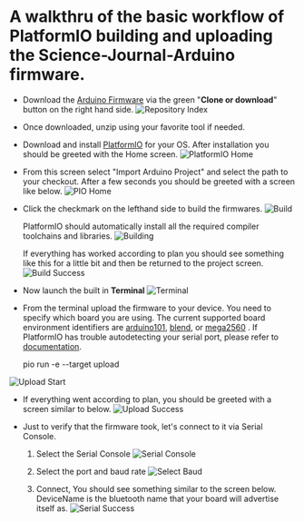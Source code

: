 # A walkthru of the basic workflow of PlatformIO building and uploading the  Science-Journal-Arduino firmware.

* Download the [Arduino Firmware](http://github.com/google/science-journal-arduino) via the green "**Clone or download**" button on the right hand side.
![](Github.png "Repository Index")

* Once downloaded, unzip using your favorite tool if needed.

* Download and install [PlatformIO](http://www.platformio.org) for your OS.  After installation you should be greeted with the Home screen.
![PlatformIO Home](PlatformIO.png) 

* From this screen select "Import Arduino Project" and select the path to your checkout.  After a few seconds you should be greeted with a screen like below.
![](FolderOpened.png "PIO Home")


* Click the checkmark on the lefthand side to build the firmwares.
![](Build.png "Build")

	PlatformIO should automatically install all the required compiler toolchains and libraries.
![](Building.png "Building")

	If everything has worked according to plan you should see something like this for a little bit and then be returned to the project screen.
![](Build_Success.png "Build Success")


* Now launch the built in **Terminal**
![](Terminal.png "Terminal")

* From the terminal upload the firmware to your device.  You need to specify which board you are using.  The current supported board environment identifiers are [arduino101](https://www.arduino.cc/en/Main/ArduinoBoard101), [blend](http://redbearlab.com/blend/), or [mega2560](https://www.arduino.cc/en/Main/ArduinoBoardMega2560) .  If PlatformIO has trouble autodetecting your serial port, please refer to [documentation](http://docs.platformio.org/en/stable/).

	pio run -e <ENV> --target upload

![](PIO_Upload_Start.png "Upload Start")

* If everything went according to plan, you should be greeted with a screen similar to below.
![](PIO_Upload_Success.png "Upload Success")

* Just to verify that the firmware took, let's connect to it via Serial Console.

	1. Select the Serial Console
![](PIO_Serial.png "Serial Console")

	1. Select the port and baud rate
![](PIO_Serial_Baud.png "Select Baud")

	1. Connect, You should see something similar to the screen below.  DeviceName is the bluetooth name that your board will advertise itself as.
![](PIO_Serial_Success.png "Serial Success")
